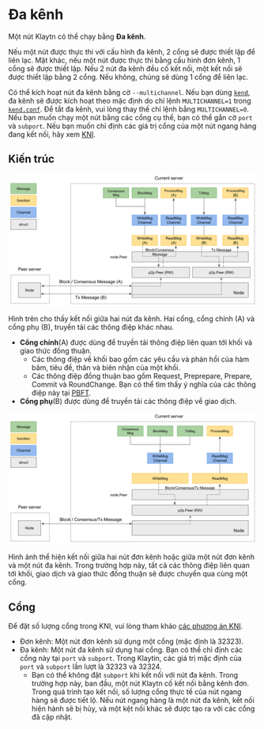# Đa kênh <a id="multi-channel"></a>

Một nút Klaytn có thể chạy bằng **Đa kênh**.

Nếu một nút được thực thi với cấu hình đa kênh, 2 cổng sẽ được thiết lập để liên lạc. Mặt khác, nếu một nút được thực thi bằng cấu hình đơn kênh, 1 cổng sẽ được thiết lập. Nếu 2 nút đa kênh đều cố kết nối, một kết nối sẽ được thiết lập bằng 2 cổng. Nếu không, chúng sẽ dùng 1 cổng để liên lạc.

Có thể kích hoạt nút đa kênh bằng cờ `--multichannel`. Nếu bạn dùng [`kend`](./../../installation-guide/deployment/endpoint-node/installation-guide/startup-the-en.md), đa kênh sẽ được kích hoạt theo mặc định do chỉ lệnh `MULTICHANNEL=1` trong [`kend.conf`](./../../installation-guide/deployment/endpoint-node/installation-guide/configuration.md). Để tắt đa kênh, vui lòng thay thế chỉ lệnh bằng `MULTICHANNEL=0`. Nếu bạn muốn chạy một nút bằng các cổng cụ thể, bạn có thể gắn cờ `port` và `subport`. Nếu bạn muốn chỉ định các giá trị cổng của một nút ngang hàng đang kết nối, hãy xem [KNI](./kni.md).

## Kiến trúc <a id="architecture"></a>

![Máy chủ đa kênh](../images/multichannel.png)

Hình trên cho thấy kết nối giữa hai nút đa kênh. Hai cổng, cổng chính (A) và cổng phụ (B), truyền tải các thông điệp khác nhau.
* **Cổng chính**(A) được dùng để truyền tải thông điệp liên quan tới khối và giao thức đồng thuận.
  * Các thông điệp về khối bao gồm các yêu cầu và phản hồi của hàm băm, tiêu đề, thân và biên nhận của một khối.
  * Các thông điệp đồng thuận bao gồm Request, Preprepare, Prepare, Commit và RoundChange. Bạn có thể tìm thấy ý nghĩa của các thông điệp này tại [PBFT](./consensus-mechanism.md#pbft-practical-byzantine-fault-tolerance).
* **Cổng phụ**(B) được dùng để truyền tải các thông điệp về giao dịch.

![Máy chủ đơn kênh](../images/singlechannel.png)

Hình ảnh thể hiện kết nối giữa hai nút đơn kênh hoặc giữa một nút đơn kênh và một nút đa kênh. Trong trường hợp này, tất cả các thông điệp liên quan tới khối, giao dịch và giao thức đồng thuận sẽ được chuyển qua cùng một cổng.

## Cổng  <a id="multichannel-port"></a>

Để đặt số lượng cổng trong KNI, vui lòng tham khảo [các phương án KNI](./kni.md).
* Đơn kênh: Một nút đơn kênh sử dụng một cổng (mặc định là 32323).
* Đa kênh: Một nút đa kênh sử dụng hai cổng. Bạn có thể chỉ định các cổng này tại `port` và `subport`. Trong Klaytin, các giá trị mặc định của `port` và `subport` lần lượt là 32323 và 32324.
    * Bạn có thể không đặt `subport` khi kết nối với nút đa kênh. Trong trường hợp này, ban đầu, một nút Klaytn cố kết nối bằng kênh đơn. Trong quá trình tạo kết nối, số lượng cổng thực tế của nút ngang hàng sẽ được tiết lộ. Nếu nút ngang hàng là một nút đa kênh, kết nối hiện hành sẽ bị hủy, và một kệt nối khác sẽ được tạo ra với các cổng đã cập nhật.

